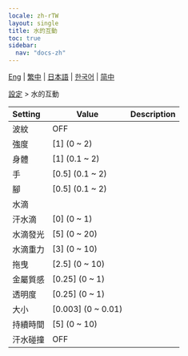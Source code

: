 ```yaml
---
locale: zh-rTW
layout: single
title: 水的互動
toc: true
sidebar:
  nav: "docs-zh"
---
```

[Eng](/dancexr/menu/2025.4/actor/water_interaction) | [繁中](/tw/dancexr/menu/2025.4/actor/water_interaction) | [日本語](/jp/dancexr/menu/2025.4/actor/water_interaction) | [한국어](/kr/dancexr/menu/2025.4/actor/water_interaction) | [简中](/zh/dancexr/menu/2025.4/actor/water_interaction)

[設定](../menu#設定) > 水的互動



| Setting | Value | Description |
| :--- | --- | :--- |
| 波紋 | OFF | 
| 強度 | [1] (0 ~ 2) | 
| 身體 | [1] (0.1 ~ 2) | 
| 手 | [0.5] (0.1 ~ 2) | 
| 腳 | [0.5] (0.1 ~ 2) | 
| 水滴 || 
| 汗水滴 | [0] (0 ~ 1) | 
| 水滴發光 | [5] (0 ~ 20) | 
| 水滴重力 | [3] (0 ~ 10) | 
| 拖曳 | [2.5] (0 ~ 10) | 
| 金屬質感 | [0.25] (0 ~ 1) | 
| 透明度 | [0.25] (0 ~ 1) | 
| 大小 | [0.003] (0 ~ 0.01) | 
| 持續時間 | [5] (0 ~ 10) | 
| 汗水碰撞 | OFF | 
